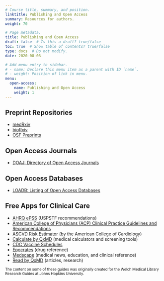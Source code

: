 ```yaml
---
# Course title, summary, and position.
linktitle: Publishing and Open Access
summary: Resources for authors.
weight: 70

# Page metadata.
title: Publishing and Open Access
draft: false  # Is this a draft? true/false
toc: true  # Show table of contents? true/false
type: docs  # Do not modify.
date: 2020-08-03

# Add menu entry to sidebar.
# - name: Declare this menu item as a parent with ID `name`.
# - weight: Position of link in menu.
menu:
  open-access:
    name: Publishing and Open Access
    weight: 1
---
```



## Preprint Repositories

* [medRxiv](https://www.medrxiv.org/)
* [bioRxiv](https://www.biorxiv.org/)
* [OSF Preprints](https://osf.io/preprints/)

## Open Access Journals

* [DOAJ: Directory of Open Access Journals](https://doaj.org/)

## Open Access Databases

* [LOADB: Listing of Open Access Databases](http://www.loadb.org/)



## Free Apps for Clinical Care


* [AHRQ ePSS](https://epss.ahrq.gov/) (USPSTF recommendations)
* [American College of Physicians (ACP) Clinical Practice Guidelines and Recommendations](https://www.acponline.org/clinical-information/guidelines)
* [ASCVD Risk Estimator](http://tools.acc.org/ASCVD-Risk-Estimator-Plus/) (by the American College of Cardiology)
* [Calculate by QxMD](https://qxmd.com/calculate-by-qxmd) (medical calculators and screening tools)
* [CDC Vaccine Schedules](https://www.cdc.gov/vaccines/schedules/index.html)
* [Epocrates](http://www.epocrates.com/) (drug reference)
* [Medscape](https://www.medscape.com/) (medical news, education, and clinical reference)
* [Read by QxMD](https://qxmd.com/read-by-qxmd) (articles, research)




<sub>The content on some of these guides was originally created for the Welch Medical Library Research Guides at Johns Hopkins University.</sub>